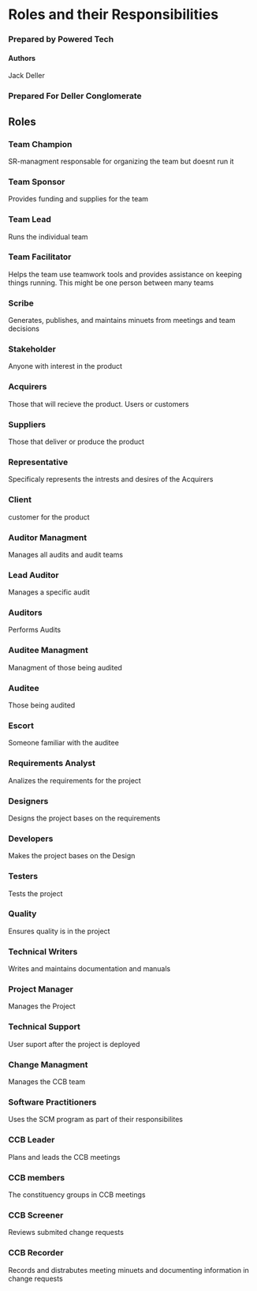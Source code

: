 # Roles and their Responsibilities
### Prepared by Powered Tech
#### Authors
Jack Deller
### Prepared For Deller Conglomerate

## Roles
### Team Champion
SR-managment responsable for organizing the team but doesnt run it
### Team Sponsor
Provides funding and supplies for the team
### Team Lead
Runs the individual team
### Team Facilitator
Helps the team use teamwork tools and provides assistance on keeping things running. This might be one person between many teams
### Scribe
Generates, publishes, and maintains minuets from meetings and team decisions
### Stakeholder
Anyone with interest in the product
### Acquirers
Those that will recieve the product. Users or customers
### Suppliers
Those that deliver or produce the product
### Representative
Specificaly represents the intrests and desires of the Acquirers
### Client
customer for the product
### Auditor Managment
Manages all audits and audit teams
### Lead Auditor
Manages a specific audit
### Auditors
Performs Audits
### Auditee Managment
Managment of those being audited
### Auditee
Those being audited
### Escort
Someone familiar with the auditee
### Requirements Analyst
Analizes the requirements for the project
### Designers
Designs the project bases on the requirements
### Developers
Makes the project bases on the Design
### Testers
Tests the project
### Quality
Ensures quality is in the project
### Technical Writers
Writes and maintains documentation and manuals
### Project Manager
Manages the Project
### Technical Support
User suport after the project is deployed
### Change Managment
Manages the CCB team
### Software Practitioners
Uses the SCM program as part of their responsibilites
### CCB Leader
Plans and leads the CCB meetings
### CCB members
The constituency groups in CCB meetings
### CCB Screener
Reviews submited change requests
### CCB Recorder
Records and distrabutes meeting minuets and documenting information in change requests